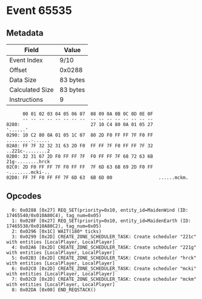 # Event 65535

## Metadata

| Field           | Value    |
|-----------------|----------|
| Event Index     | 9/10     |
| Offset          | 0x0288   |
| Data Size       | 83 bytes |
| Calculated Size | 83 bytes |
| Instructions    | 9        |

```
      00 01 02 03 04 05 06 07  08 09 0A 0B 0C 0D 0E 0F
      -- -- -- -- -- -- -- --  -- -- -- -- -- -- -- --
0280:                          27 10 C4 80 0A 01 05 27          '......'
0290: 10 C2 80 0A 01 05 1C 07  80 2D F0 FF FF 7F F0 FF  .........-......
02A0: FF 7F 32 32 31 63 2D F0  FF FF 7F F0 FF FF 7F 32  ..221c-........2
02B0: 32 31 67 2D F0 FF FF 7F  F0 FF FF 7F 68 72 63 6B  21g-........hrck
02C0: 2D F0 FF FF 7F F0 FF FF  7F 6D 63 6B 69 2D F0 FF  -........mcki-..
02D0: FF 7F F0 FF FF 7F 6D 63  6B 6D 00                 ......mckm.     
```

## Opcodes

```
  0: 0x0288 [0x27] REQ_SET(priority=0x10, entity_id=MaidenWind (ID: 17465540/0x010A80C4), tag_num=0x05)
  1: 0x028F [0x27] REQ_SET(priority=0x10, entity_id=MaidenEarth (ID: 17465538/0x010A80C2), tag_num=0x05)
  2: 0x0296 [0x1C] WAIT(180* ticks)
  3: 0x0299 [0x2D] CREATE_ZONE_SCHEDULER_TASK: Create scheduler "221c" with entities [LocalPlayer, LocalPlayer]
  4: 0x02A6 [0x2D] CREATE_ZONE_SCHEDULER_TASK: Create scheduler "221g" with entities [LocalPlayer, LocalPlayer]
  5: 0x02B3 [0x2D] CREATE_ZONE_SCHEDULER_TASK: Create scheduler "hrck" with entities [LocalPlayer, LocalPlayer]
  6: 0x02C0 [0x2D] CREATE_ZONE_SCHEDULER_TASK: Create scheduler "mcki" with entities [LocalPlayer, LocalPlayer]
  7: 0x02CD [0x2D] CREATE_ZONE_SCHEDULER_TASK: Create scheduler "mckm" with entities [LocalPlayer, LocalPlayer]
  8: 0x02DA [0x00] END_REQSTACK()
```
